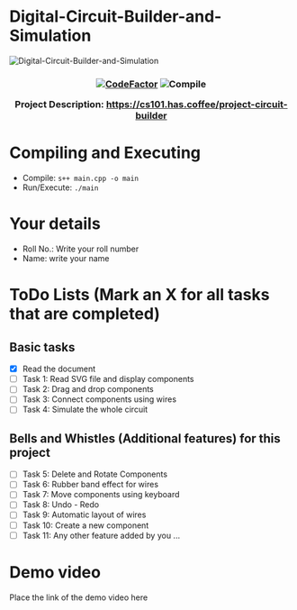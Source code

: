 # Digital-Circuit-Builder-and-Simulation

![Digital-Circuit-Builder-and-Simulation](https://socialify.git.ci/iitbcs101/Digital-Circuit-Builder-and-Simulation/image?description=1&descriptionEditable=A%20SimpleCpp%20Application&font=Source%20Code%20Pro&language=1&pattern=Circuit%20Board&theme=Dark)

<h3 align="center"> 

[![CodeFactor](https://www.codefactor.io/repository/github/iitbcs101/digital-circuit-builder-and-simulation/badge)](https://www.codefactor.io/repository/github/iitbcs101/digital-circuit-builder-and-simulation)
![Compile](https://github.com/iitbcs101/Digital-Circuit-Builder-and-Simulation/actions/workflows/scppAction.yml/badge.svg)


Project Description: https://cs101.has.coffee/project-circuit-builder
</h3>

# Compiling and Executing
- Compile: ```s++ main.cpp -o main```
- Run/Execute: ```./main```

# Your details
- Roll No.: Write your roll number
- Name: write your name

# ToDo Lists (Mark an X for all tasks that are completed)

## Basic tasks
- [x] Read the document
- [ ] Task 1: Read SVG file and display components
- [ ] Task 2: Drag and drop components
- [ ] Task 3: Connect components using wires
- [ ] Task 4: Simulate the whole circuit

## Bells and Whistles (Additional features) for this project

- [ ] Task 5: Delete and Rotate Components
- [ ] Task 6: Rubber band effect for wires
- [ ] Task 7: Move components using keyboard
- [ ] Task 8: Undo - Redo
- [ ] Task 9: Automatic layout of wires
- [ ] Task 10: Create a new component 
- [ ] Task 11: Any other feature added by you ...

# Demo video
Place the link of the demo video here